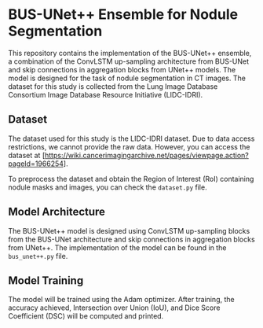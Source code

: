 # BUS-UNet++ Ensemble for Nodule Segmentation

This repository contains the implementation of the BUS-UNet++ ensemble, a combination of the ConvLSTM up-sampling architecture from BUS-UNet and skip connections in aggregation blocks from UNet++ models. The model is designed for the task of nodule segmentation in CT images. The dataset for this study is collected from the Lung Image Database Consortium Image Database Resource Initiative (LIDC-IDRI).

## Dataset

The dataset used for this study is the LIDC-IDRI dataset. Due to data access restrictions, we cannot provide the raw data. However, you can access the dataset at [https://wiki.cancerimagingarchive.net/pages/viewpage.action?pageId=1966254].

To preprocess the dataset and obtain the Region of Interest (RoI) containing nodule masks and images, you can check the `dataset.py` file.

## Model Architecture

The BUS-UNet++ model is designed using ConvLSTM up-sampling blocks from the BUS-UNet architecture and skip connections in aggregation blocks from UNet++. The implementation of the model can be found in the `bus_unet++.py` file.

## Model Training
The model will be trained using the Adam optimizer. After training, the accuracy achieved, Intersection over Union (IoU), and Dice Score Coefficient (DSC) will be computed and printed.


